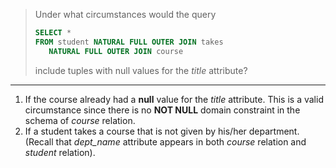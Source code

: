 > Under what circumstances would the query
>
> ```sql
> SELECT * 
> FROM student NATURAL FULL OUTER JOIN takes 
>    NATURAL FULL OUTER JOIN course
> ```
>
> include tuples with null values for the _title_ attribute?

---

1. If the course already had a **null** value for the _title_ attribute. This is a valid circumstance since there is no **NOT NULL** domain constraint in the schema of _course_ relation.
2. If a student takes a course that is not given by his/her department. (Recall that _dept_name_ attribute appears in both _course_ relation and _student_ relation).
